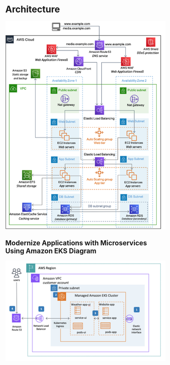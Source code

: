 # Architecture

![Alt text](./aws-infra-design.png)

## Modernize Applications with Microservices Using Amazon EKS Diagram

![Alt text](./aws-cks-infra.png)